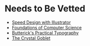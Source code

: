 # Needs to Be Vetted

- [Speed Design with Illustrator](http://www.designsprint.net/)
- [Foundations of Computer Science](http://i.stanford.edu/~ullman/focs.html)
- [Butterick's Practical Typography](http://practicaltypography.com/)
- [The Crystal Goblet](http://www.arts.ucsb.edu/faculty/reese/classes/artistsbooks/Beatrice%20Warde,%20The%20Crystal%20Goblet.pdf)
